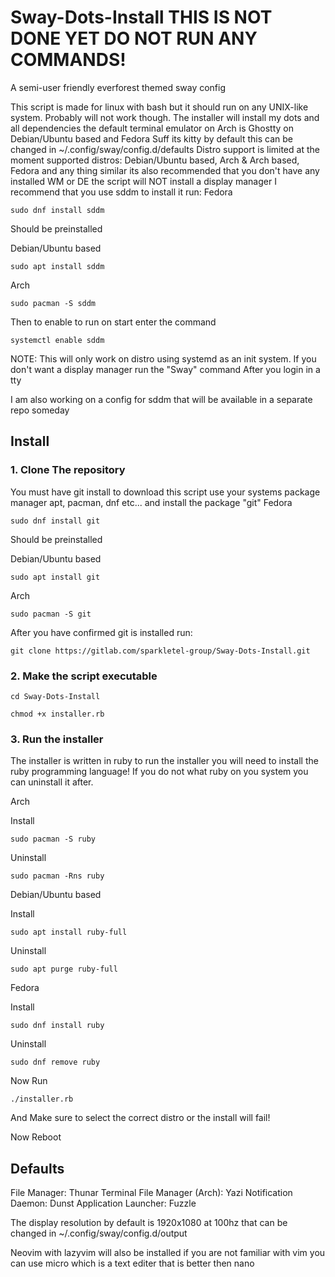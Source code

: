 # Sway-Dots-Install THIS IS NOT DONE YET DO NOT RUN ANY COMMANDS!
A semi-user friendly everforest themed sway config

This script is made for linux with bash
but it should run on any UNIX-like system. Probably will not work though.
The installer will install my dots and all dependencies
the default terminal emulator on Arch is Ghostty on Debian/Ubuntu based and Fedora Suff its kitty by default this can be changed in ~/.config/sway/config.d/defaults
Distro support is limited at the moment supported distros: Debian/Ubuntu based, Arch & Arch based, Fedora and any thing similar
its also recommended that you don't have any installed WM or DE the script will NOT install a display manager I recommend 
that you use sddm to install it run:
Fedora
```
sudo dnf install sddm
```
Should be preinstalled

Debian/Ubuntu based
```
sudo apt install sddm
```
Arch
```
sudo pacman -S sddm
```
Then to enable to run on start enter the command 
```
systemctl enable sddm
```
NOTE: This will only work on distro using systemd as an init system.
If you don't want a display manager run the "Sway" command After you login in a tty

I am also working on a config for sddm that will be available in a separate repo someday


## Install
### 1. Clone The repository
You must have git install to download this script
use your systems package manager apt, pacman, dnf etc... and install the package "git"
Fedora
```
sudo dnf install git 
```
Should be preinstalled

Debian/Ubuntu based
```
sudo apt install git
```
Arch
```
sudo pacman -S git
```
After you have confirmed git is installed run: 
```
git clone https://gitlab.com/sparkletel-group/Sway-Dots-Install.git
```
### 2. Make the script executable
```
cd Sway-Dots-Install
```
```
chmod +x installer.rb
```
### 3. Run the installer
The installer is written in ruby to run the installer you will need to install the ruby programming language!
If you do not what ruby on you system you can uninstall it after.

Arch

Install
```
sudo pacman -S ruby
```
Uninstall
```
sudo pacman -Rns ruby
```
Debian/Ubuntu based

Install
```
sudo apt install ruby-full
```
Uninstall
```
sudo apt purge ruby-full
```
Fedora

Install
```
sudo dnf install ruby
```
Uninstall
```
sudo dnf remove ruby
```
Now Run
```
./installer.rb
```
And Make sure to select the correct distro or the install will fail!

Now Reboot 


## Defaults
File Manager: Thunar
Terminal File Manager (Arch): Yazi
Notification Daemon: Dunst
Application Launcher: Fuzzle

The display resolution by default is 1920x1080 at 100hz that can be changed in ~/.config/sway/config.d/output

Neovim with lazyvim will also be installed if you are not familiar with vim you can use micro which is a text editer that is better then nano 

